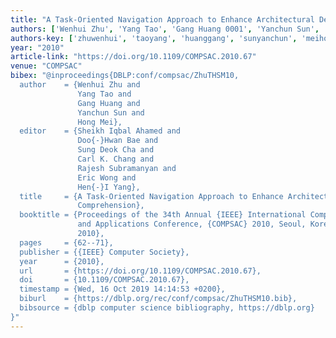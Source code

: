 ```yaml
---
title: "A Task-Oriented Navigation Approach to Enhance Architectural Description Comprehension"
authors: ['Wenhui Zhu', 'Yang Tao', 'Gang Huang 0001', 'Yanchun Sun', 'Hong Mei']
authors-key: ['zhuwenhui', 'taoyang', 'huanggang', 'sunyanchun', 'meihong']
year: "2010"
article-link: "https://doi.org/10.1109/COMPSAC.2010.67"
venue: "COMPSAC"
bibex: "@inproceedings{DBLP:conf/compsac/ZhuTHSM10,
  author    = {Wenhui Zhu and
               Yang Tao and
               Gang Huang and
               Yanchun Sun and
               Hong Mei},
  editor    = {Sheikh Iqbal Ahamed and
               Doo{-}Hwan Bae and
               Sung Deok Cha and
               Carl K. Chang and
               Rajesh Subramanyan and
               Eric Wong and
               Hen{-}I Yang},
  title     = {A Task-Oriented Navigation Approach to Enhance Architectural Description
               Comprehension},
  booktitle = {Proceedings of the 34th Annual {IEEE} International Computer Software
               and Applications Conference, {COMPSAC} 2010, Seoul, Korea, 19-23 July
               2010},
  pages     = {62--71},
  publisher = {{IEEE} Computer Society},
  year      = {2010},
  url       = {https://doi.org/10.1109/COMPSAC.2010.67},
  doi       = {10.1109/COMPSAC.2010.67},
  timestamp = {Wed, 16 Oct 2019 14:14:53 +0200},
  biburl    = {https://dblp.org/rec/conf/compsac/ZhuTHSM10.bib},
  bibsource = {dblp computer science bibliography, https://dblp.org}
}"
---
```

